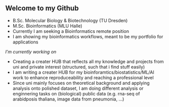 ## Welcome to my Github

- B.Sc. Molecular Biology & Biotechnology (TU Dresden)
- M.Sc. Bioinformatics (MLU Halle)
- Currently I am seeking a Bioinformatics remote position
- I am showing my bioinformatics workflows, meant to be my portfolio for applications

*I’m currently working on*
- Creating a creater HUB that reflects all my knowledge and projects from uni and private interest (structured, such that i find stuff easily)
- I am writing a creater HUB for my bioinforamtics/biostatistics/ML/AI work to enhance reproduceability and reaching a professional level
- Since uni mainly focuses on theoretical background and applying analysis onto polished dataset, I am doing different analysis or enginnering tasks on (biological) public data (e.g. rna-seq of arabidposis thaliana, image data from pneumonia, ...)



